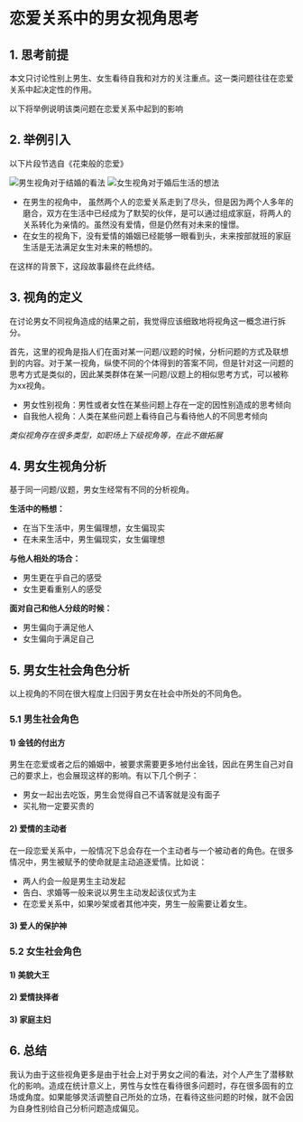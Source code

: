 # 恋爱关系中的男女视角思考


## 1. 思考前提

本文只讨论性别上男生、女生看待自我和对方的关注重点。这一类问题往往在恋爱关系中起决定性的作用。

以下将举例说明该类问题在恋爱关系中起到的影响

## 2. 举例引入

以下片段节选自《花束般的恋爱》

![男生视角对于结婚的看法](assets/008/20220320-d16e86b3.png=-300)  ![女生视角对于婚后生活的想法](assets/008/20220320-dae646a3.png=-300)  

- 在男生的视角中， 虽然两个人的恋爱关系走到了尽头，但是因为两个人多年的磨合，双方在生活中已经成为了默契的伙伴，是可以通过组成家庭，将两人的关系转化为亲情的。虽然没有爱情，但是仍然有对未来的憧憬。
- 在女生的视角下，没有爱情的婚姻已经能够一眼看到头，未来按部就班的家庭生活是无法满足女生对未来的畅想的。

在这样的背景下，这段故事最终在此终结。

## 3. 视角的定义

在讨论男女不同视角造成的结果之前，我觉得应该细致地将视角这一概念进行拆分。

首先，这里的视角是指人们在面对某一问题/议题的时候，分析问题的方式及联想到的内容。对于某一视角，纵使不同的个体得到的答案不同，但是针对这一问题的思考方式是类似的，因此某类群体在某一问题/议题上的相似思考方式，可以被称为xx视角。

- 男女性别视角：男性或者女性在某些问题上存在一定的因性别造成的思考倾向
- 自我他人视角：人类在某些问题上看待自己与看待他人的不同思考倾向

*类似视角存在很多类型，如职场上下级视角等，在此不做拓展*


## 4. 男女生视角分析

基于同一问题/议题，男女生经常有不同的分析视角。

**生活中的畅想：**
- 在当下生活中，男生偏理想，女生偏现实
- 在未来生活中，男生偏现实，女生偏理想

**与他人相处的场合：**
- 男生更在乎自己的感受
- 女生更看重别人的感受

**面对自己和他人分歧的时候：**
- 男生偏向于满足他人
- 女生偏向于满足自己

## 5. 男女生社会角色分析

以上视角的不同在很大程度上归因于男女在社会中所处的不同角色。

### 5.1 男生社会角色

#### 1) 金钱的付出方

男生在恋爱或者之后的婚姻中，被要求需要更多地付出金钱，因此在男生自己对自己的要求上，也会展现这样的影响。有以下几个例子：
- 男女一起出去吃饭，男生会觉得自己不请客就是没有面子
- 买礼物一定要买贵的

#### 2) 爱情的主动者

在一段恋爱关系中，一般情况下总会存在一个主动者与一个被动者的角色。在很多情况中，男生被赋予的使命就是主动追逐爱情。比如说：
- 两人约会一般是男生主动发起
- 告白、求婚等一般来说以男生主动发起该仪式为主
- 在恋爱关系中，如果吵架或者其他冲突，男生一般需要让着女生。

#### 3) 爱人的保护神

### 5.2 女生社会角色

#### 1) 美貌大王

#### 2) 爱情抉择者

#### 3) 家庭主妇

## 6. 总结

我认为由于这些视角更多是由于社会上对于男女之间的看法，对个人产生了潜移默化的影响。造成在统计意义上，男性与女性在看待很多问题时，存在很多固有的立场或角度。如果能够灵活调整自己所处的立场，在看待这些问题的时候，就不会因为自身性别给自己分析问题造成偏见。
